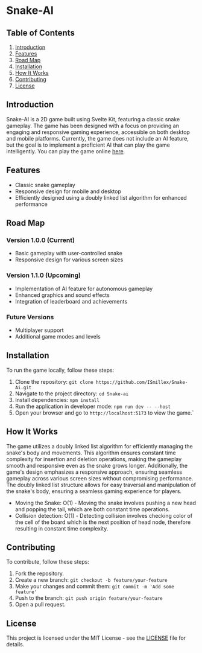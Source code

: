 # Snake-AI

## Table of Contents
1. [Introduction](#introduction)
2. [Features](#features)
3. [Road Map](#road-map)
4. [Installation](#installation)
5. [How It Works](#how-it-works)
6. [Contributing](#contributing)
7. [License](#license)

## Introduction
Snake-AI is a 2D game built using Svelte Kit, featuring a classic snake gameplay. The game has been designed with a focus on providing an engaging and responsive gaming experience, accessible on both desktop and mobile platforms. Currently, the game does not include an AI feature, but the goal is to implement a proficient AI that can play the game intelligently. You can play the game online [here](https://archyn.com.tr/games/snake).

## Features
- Classic snake gameplay
- Responsive design for mobile and desktop
- Efficiently designed using a doubly linked list algorithm for enhanced performance

## Road Map
### Version 1.0.0 (Current)
- Basic gameplay with user-controlled snake
- Responsive design for various screen sizes

### Version 1.1.0 (Upcoming)
- Implementation of AI feature for autonomous gameplay
- Enhanced graphics and sound effects
- Integration of leaderboard and achievements

### Future Versions
- Multiplayer support
- Additional game modes and levels


## Installation
To run the game locally, follow these steps:

1. Clone the repository: `git clone https://github.com/ISmillex/Snake-Ai.git`
2. Navigate to the project directory: `cd Snake-ai`
3. Install dependencies: `npm install`
4. Run the application in developer mode: `npm run dev -- --host`
5. Open your browser and go to `http://localhost:5173` to view the game.`

## How It Works
The game utilizes a doubly linked list algorithm for efficiently managing the snake's body and movements. This algorithm ensures constant time complexity for insertion and deletion operations, making the gameplay smooth and responsive even as the snake grows longer. Additionally, the game's design emphasizes a responsive approach, ensuring seamless gameplay across various screen sizes without compromising performance. The doubly linked list structure allows for easy traversal and manipulation of the snake's body, ensuring a seamless gaming experience for players.

- Moving the Snake: O(1) - Moving the snake involves pushing a new head and popping the tail, which are both constant time operations.
- Collision detection: O(1) - Detecting collision involves checking color of the cell of the board which is the next position of head node, therefore resulting in constant time complexity.

## Contributing
To contribute, follow these steps:

1. Fork the repository.
2. Create a new branch: `git checkout -b feature/your-feature`
3. Make your changes and commit them: `git commit -m 'Add some feature'`
4. Push to the branch: `git push origin feature/your-feature`
5. Open a pull request.

## License
This project is licensed under the MIT License - see the [LICENSE](LICENSE) file for details.